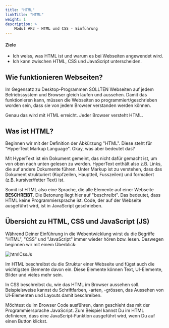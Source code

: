 ```yaml
---
title: "HTML"
linkTitle: "HTML"
weight: 1
description: >
    Modul #F3 - HTML und CSS - Einführung
---
```


#### Ziele
* Ich weiss, was HTML ist und warum es bei Webseiten angewendet wird.
* Ich kann zwischen HTML, CSS und JavaScript unterscheiden.

## Wie funktionieren Webseiten?
Im Gegensatz zu Desktop-Programmen SOLLTEN Webseiten auf jedem Betriebssystem und Browser gleich laufen und aussehen. Damit das funktionieren kann, müssen die Webseiten so programmiert/geschrieben worden sein, dass sie von jedem Browser verstanden werden können.

Genau das wird mit HTML erreicht. Jeder Browser versteht HTML.

## Was ist HTML?
Beginnen wir mit der Definition der Abkürzung "HTML". Diese steht für "HyperText Markup Language". Okay, was aber bedeutet das?

Mit HyperText ist ein Dokument gemeint, das nicht dafür gemacht ist, um von oben nach unten gelesen zu werden. HyperText enthält also z.B. Links, die auf andere Dokumente führen. Unter Markup ist zu verstehen, dass das Dokument strukturiert (Kopfzeilen, Hauptteil, Fusszeilen) und formatiert (z.B. kursiver/fetter Text) ist.

Somit ist HTML also eine Sprache, die alle Elemente auf einer Webseite **BESCHREIBT**. Die Betonung liegt hier auf "beschreibt". Das bedeutet, dass HTML keine Programmiersprache ist. Code, der auf der Webseite ausgeführt wird, ist in JavaScript geschrieben.


## Übersicht zu HTML, CSS und JavaScript (JS)
Während Deiner Einführung in die Webentwicklung wirst du die Begriffe "HTML", "CSS" und "JavaScript" immer wieder hören bzw. lesen. Deswegen beginnen wir mit einem Überblick:

![htmlCssJs](../html-css-js.png "HTML, CSS und JavaScript")

Im HTML beschreibst du die Struktur einer Webseite und fügst auch die wichtigsten Elemente davon ein. Diese Elemente können Text, UI-Elemente, Bilder und vieles mehr sein.

In CSS beschreibst du, wie das HTML im Browser aussehen soll. Beispielsweise kannst du Schriftfarben, -arten, -grössen, das Aussehen von UI-Elementen und Layouts damit beschreiben.

Möchtest du im Browser Code ausführen, dann geschieht das mit der Programmiersprache JavaScript.  Zum Beispiel kannst Du im HTML definieren, dass eine JavaScript-Funktion ausgeführt wird, wenn Du auf einen Button klickst.
